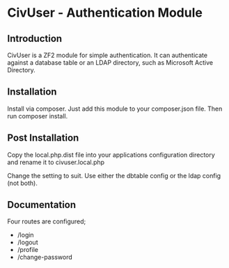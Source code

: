 CivUser - Authentication Module
===============================

Introduction
------------

CivUser is a ZF2 module for simple authentication. It can authenticate against
a database table or an LDAP directory, such as Microsoft Active Directory.


Installation
------------

Install via composer. Just add this module to your composer.json file. Then run
composer install.


Post Installation
-----------------

Copy the local.php.dist file into your applications configuration directory and
rename it to civuser.local.php

Change the setting to suit. Use either the dbtable config or the ldap config
(not both).


Documentation
-------------

Four routes are configured;

* /login
* /logout
* /profile
* /change-password

